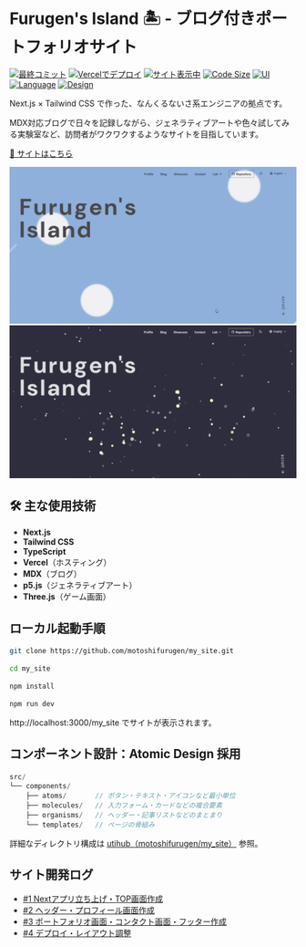 # Furugen's Island 🏝️ - ブログ付きポートフォリオサイト

[![最終コミット](https://img.shields.io/github/last-commit/motoshifurugen/my_site?style=flat-square)](https://github.com/motoshifurugen/my_site/commits/main)
[![Vercelでデプロイ](https://img.shields.io/badge/Deploy-Vercel-black?logo=vercel&style=flat-square)](https://vercel.com)
[![サイト表示中](https://img.shields.io/website?url=https%3A%2F%2Ffurugen-island.com%2Fmy_site&style=flat-square)](https://furugen-island.com/my_site)
[![Code Size](https://img.shields.io/github/languages/code-size/motoshifurugen/my_site?style=flat-square)](https://github.com/motoshifurugen/my_site)
[![UI](https://img.shields.io/badge/UI-TailwindCSS-38bdf8?style=flat-square&logo=tailwindcss&logoColor=white)]()
[![Language](https://img.shields.io/badge/Language-TypeScript-3178c6?logo=typescript&logoColor=white&style=flat-square)]()
[![Design](https://img.shields.io/badge/Design-Atomic%20Design-4caf50?style=flat-square)]()

Next.js × Tailwind CSS で作った、なんくるないさ系エンジニアの拠点です。

MDX対応ブログで日々を記録しながら、ジェネラティブアートや色々試してみる実験室など、訪問者がワクワクするようなサイトを目指しています。

[🚀 サイトはこちら](https://furugen-island.com/my_site)

<a href="https://furugen-island.com/my_site">![Light Mode Home](./img/light_home.gif)![Dark Mode Home](./img/dark_home.gif)</a>

## 🛠️ 主な使用技術
- **Next.js**
- **Tailwind CSS**
- **TypeScript**
- **Vercel**（ホスティング）
- **MDX**（ブログ）
- **p5.js**（ジェネラティブアート）
- **Three.js**（ゲーム画面）

## ローカル起動手順

```bash
git clone https://github.com/motoshifurugen/my_site.git
```

```bash
cd my_site
```

```bash
npm install
```

```bash
npm run dev
```

http://localhost:3000/my_site でサイトが表示されます。

## コンポーネント設計：Atomic Design 採用

```cpp
src/
└── components/
    ├── atoms/       // ボタン・テキスト・アイコンなど最小単位
    ├── molecules/   // 入力フォーム・カードなどの複合要素
    ├── organisms/   // ヘッダー・記事リストなどのまとまり
    └── templates/   // ページの骨組み
```

詳細なディレクトリ構成は [utihub（motoshifurugen/my_site）](https://uithub.com/motoshifurugen/my_site) 参照。

## サイト開発ログ

- [#1 Nextアプリ立ち上げ・TOP画面作成](https://furugen-island.com/my_site/blog/create_my_site)
- [#2 ヘッダー・プロフィール画面作成](https://furugen-island.com/my_site/blog/create_my_site_2) 
- [#3 ポートフォリオ画面・コンタクト画面・フッター作成](https://furugen-island.com/my_site/blog/create_my_site_3)
- [#4 デプロイ・レイアウト調整](https://furugen-island.com/my_site/blog/create_my_site_4)
